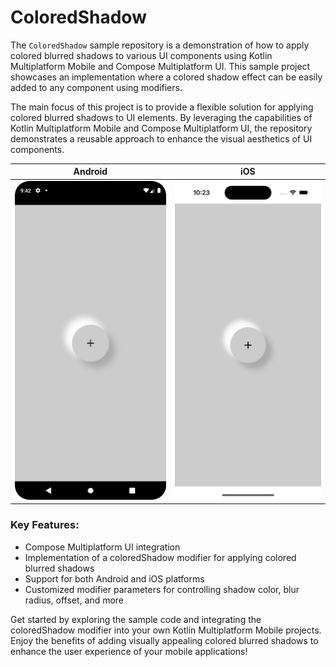 # ColoredShadow
The `ColoredShadow` sample repository is a demonstration of how to apply colored blurred shadows to various UI components 
using Kotlin Multiplatform Mobile and Compose Multiplatform UI. 
This sample project showcases an implementation where a colored shadow effect can be easily added to any component using modifiers.

The main focus of this project is to provide a flexible solution for applying colored blurred shadows to UI elements. 
By leveraging the capabilities of Kotlin Multiplatform Mobile and Compose Multiplatform UI, 
the repository demonstrates a reusable approach to enhance the visual aesthetics of UI components.

Android | iOS
:--: | :--:
<img src="/screenshots/android.png" width="300" /> | <img src="/screenshots/ios.png" width="300" />


### Key Features:

- Compose Multiplatform UI integration
- Implementation of a coloredShadow modifier for applying colored blurred shadows
- Support for both Android and iOS platforms
- Customized modifier parameters for controlling shadow color, blur radius, offset, and more

Get started by exploring the sample code and integrating the coloredShadow modifier into your own 
Kotlin Multiplatform Mobile projects. Enjoy the benefits of adding visually appealing 
colored blurred shadows to enhance the user experience of your mobile applications!
